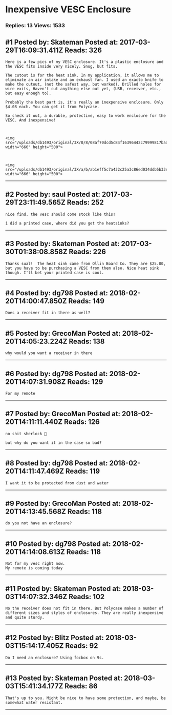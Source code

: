 # Inexpensive VESC Enclosure

### Replies: 13 Views: 1533

## \#1 Posted by: Skateman Posted at: 2017-03-29T16:09:31.411Z Reads: 326

```
Here is a few pics of my VESC enclosure. It's a plastic enclosure and the VESC fits inside very nicely. Snug, but fits.

The cutout is for the heat sink. In my application, it allows me to eliminate an air intake and an exhaust fan. I used an exacto knife to make the cutout, (not the safest way, but worked). Drilled holes for wire exits, Haven't cut anything else out yet, (USB, receiver, etc., but easy enough to).

Probably the best part is, it's really an inexpensive enclosure. Only $4.08 each. You can get it from Polycase.

So check it out, a durable, protective, easy to work enclosure for the VESC. And inexpensive!



<img src="/uploads/db1493/original/3X/0/8/08af70dcd5c84f16396442c79999817baaef907e.JPG" width="666" height="500">



<img src="/uploads/db1493/original/3X/a/b/ab1eff5c7a432c25a3c86ed034ddb5b33e5c2eee.jpg" width="666" height="500">
```

---
## \#2 Posted by: saul Posted at: 2017-03-29T23:11:49.565Z Reads: 252

```
nice find. the vesc should come stock like this!

i did a printed case, where did you get the heatsinks?
```

---
## \#3 Posted by: Skateman Posted at: 2017-03-30T01:38:08.858Z Reads: 226

```
Thanks sual!  The heat sink came from Ollin Board Co. They are $25.00, but you have to be purchasing a VESC from them also. Nice heat sink though. I'll bet your printed case is cool.
```

---
## \#4 Posted by: dg798 Posted at: 2018-02-20T14:00:47.850Z Reads: 149

```
Does a receiver fit in there as well?
```

---
## \#5 Posted by: GrecoMan Posted at: 2018-02-20T14:05:23.224Z Reads: 138

```
why would you want a receiver in there
```

---
## \#6 Posted by: dg798 Posted at: 2018-02-20T14:07:31.908Z Reads: 129

```
For my remote
```

---
## \#7 Posted by: GrecoMan Posted at: 2018-02-20T14:11:11.440Z Reads: 126

```
no shit sherlock 🤣

but why do you want it in the case so bad?
```

---
## \#8 Posted by: dg798 Posted at: 2018-02-20T14:11:47.469Z Reads: 119

```
I want it to be protected from dust and water
```

---
## \#9 Posted by: GrecoMan Posted at: 2018-02-20T14:13:45.568Z Reads: 118

```
do you not have an enclosure?
```

---
## \#10 Posted by: dg798 Posted at: 2018-02-20T14:14:08.613Z Reads: 118

```
Not for my vesc right now. 
My remote is coming today
```

---
## \#11 Posted by: Skateman Posted at: 2018-03-03T14:07:32.346Z Reads: 102

```
No the receiver does not fit in there. But Polycase makes a number of different sizes and styles of enclosures. They are really inexpensive and quite sturdy.
```

---
## \#12 Posted by: Blitz Posted at: 2018-03-03T15:14:17.405Z Reads: 92

```
Do I need an enclosure? Using focbox on 9s.
```

---
## \#13 Posted by: Skateman Posted at: 2018-03-03T15:41:34.177Z Reads: 86

```
That's up to you. Might be nice to have some protection, and maybe, be somewhat water resistant.
```

---
